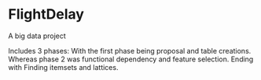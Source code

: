 # FlightDelay
A big data project

Includes 3 phases:
With the first phase being proposal and table creations.
Whereas phase 2 was functional dependency and feature selection.
Ending with Finding itemsets and lattices.
